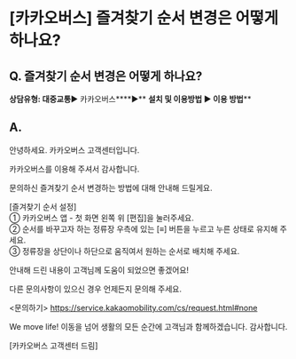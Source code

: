 # [카카오버스] 즐겨찾기 순서 변경은 어떻게 하나요?

**Q. 즐겨찾기 순서 변경은 어떻게 하나요?**
---------------------------

**상담유형: 대중교통**▶ 카카오버스****▶** **설치 및 이용방법 ▶ 이용 방법****

**A.**
------

안녕하세요. 카카오버스 고객센터입니다.

카카오버스를 이용해 주셔서 감사합니다.

문의하신 즐겨찾기 순서 변경하는 방법에 대해 안내해 드릴게요.

[즐겨찾기 순서 설정]  
① 카카오버스 앱 - 첫 화면 왼쪽 위 [편집]을 눌러주세요.  
② 순서를 바꾸고자 하는 정류장 우측에 있는 [≡] 버튼을 누르고 누른 상태로 유지해 주세요.  
③ 정류장을 상단이나 하단으로 움직여서 원하는 순서로 배치해 주세요.

안내해 드린 내용이 고객님께 도움이 되었으면 좋겠어요!

다른 문의사항이 있으신 경우 언제든지 문의해 주세요.

<문의하기> <https://service.kakaomobility.com/cs/request.html#none>

We move life! 이동을 넘어 생활의 모든 순간에 고객님과 함께하겠습니다. 감사합니다.

[카카오버스 고객센터 드림]